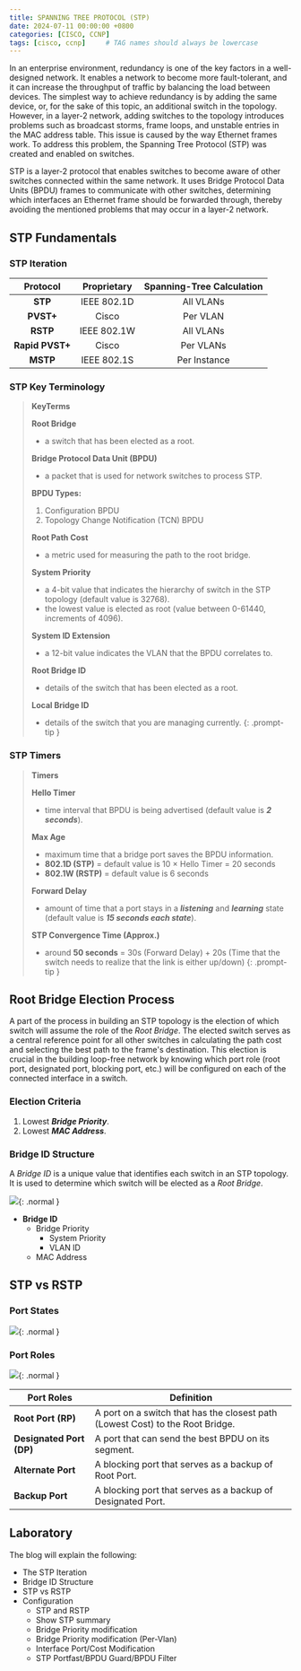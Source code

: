 ```yaml
---
title: SPANNING TREE PROTOCOL (STP)
date: 2024-07-11 00:00:00 +0800
categories: [CISCO, CCNP]
tags: [cisco, ccnp]     # TAG names should always be lowercase
---
```


In an enterprise environment, redundancy is one of the key factors in a well-designed network. It enables a network to become more fault-tolerant, and it can increase the throughput of traffic by balancing the load between devices. The simplest way to achieve redundancy is by adding the same device, or, for the sake of this topic, an additional switch in the topology. However, in a layer-2 network, adding switches to the topology introduces problems such as broadcast storms, frame loops, and unstable entries in the MAC address table. This issue is caused by the way Ethernet frames work. To address this problem, the Spanning Tree Protocol (STP) was created and enabled on switches.

STP is a layer-2 protocol that enables switches to become aware of other switches connected within the same network. It uses Bridge Protocol Data Units (BPDU) frames to communicate with other switches, determining which interfaces an Ethernet frame should be forwarded through, thereby avoiding the mentioned problems that may occur in a layer-2 network.


## STP Fundamentals

### STP Iteration

|    Protocol     | Proprietary | Spanning-Tree Calculation |
| :-------------: | :---------: | :-----------------------: |
|     **STP**     | IEEE 802.1D |         All VLANs         |
|    **PVST+**    |    Cisco    |         Per VLAN          |
|    **RSTP**     | IEEE 802.1W |         All VLANs         |
| **Rapid PVST+** |    Cisco    |         Per VLANs         |
|    **MSTP**     | IEEE 802.1S |       Per Instance        |

### STP Key Terminology
>**KeyTerms**
>
>**Root Bridge**
>- a switch that has been elected as a root.
>
>**Bridge Protocol Data Unit (BPDU)**
>- a packet that is used for network switches to process STP.
>
>**BPDU Types:**
>1. Configuration BPDU
>2. Topology Change Notification (TCN) BPDU
>
>**Root Path Cost**
>- a metric used for measuring the path to the root bridge.
>
>**System Priority**
>- a 4-bit value that indicates the hierarchy of switch in the STP topology (default value is 32768).
>- the lowest value is elected as root (value between 0-61440, increments of 4096).
>
>**System ID Extension**
>- a 12-bit value indicates the VLAN that the BPDU correlates to.
>
>**Root Bridge ID**
>- details of the switch that has been elected as a root.
>
>**Local Bridge ID**
>- details of the switch that you are managing currently.
{: .prompt-tip }
### STP Timers

>**Timers**
>
> **Hello Timer**
>- time interval that BPDU is being advertised (default value is ***2 seconds***).
>
>**Max Age**
>- maximum time that a bridge port saves the BPDU information.
>- **802.1D (STP)** = default value is 10 × Hello Timer = 20 seconds
>- **802.1W (RSTP)** = default value is 6 seconds
>
>**Forward Delay**
>- amount of time that a port stays in a ***listening*** and ***learning*** state (default value is ***15 seconds each state***).
>  
>**STP Convergence Time (Approx.)**
>- around **50 seconds** = 30s (Forward Delay) + 20s (Time that the switch needs to realize that the link is either up/down)
{: .prompt-tip }

## Root Bridge Election Process
A part of the process in building an STP topology is the election of which switch will assume the role of the _Root Bridge_. The elected switch serves as a central reference point for all other switches in calculating the path cost and selecting the best path to the frame's destination. This election is crucial in the building loop-free network by knowing which port role (root port, designated port, blocking port, etc.) will be configured on each of the connected interface in a switch. 
### Election Criteria

1. Lowest ***Bridge Priority***.
2. Lowest ***MAC Address***.

### Bridge ID Structure
A *Bridge ID* is a unique value that identifies each switch in an STP topology. It is used to determine which switch will be elected as a *Root Bridge*.

![](https://i.imgur.com/44ptmFP.png){: .normal }

- **Bridge ID**
	- Bridge Priority
		- System Priority
		- VLAN ID
	- MAC Address

## STP vs RSTP
### Port States
![](https://i.imgur.com/JhKCrkb.png){: .normal }

### Port Roles
![](https://i.imgur.com/lFllIBt.png){: .normal }


| **Port Roles**           | Definition                                                                     |
| ------------------------ | ------------------------------------------------------------------------------ |
| **Root Port (RP)**       | A port on a switch that has the closest path (Lowest Cost) to the Root Bridge. |
| **Designated Port (DP)** | A port that can send the best BPDU on its segment.                             |
| **Alternate Port**       | A blocking port that serves as a backup of Root Port.                          |
| **Backup Port**          | A blocking port that serves as a backup of Designated Port.                    |



## Laboratory

The blog will explain the following:
- The STP Iteration
- Bridge ID Structure
- STP vs RSTP
- Configuration
	- STP and RSTP
	- Show STP summary
	- Bridge Priority modification
	- Bridge Priority modification (Per-Vlan)
	- Interface Port/Cost Modification
	- STP Portfast/BPDU Guard/BPDU Filter